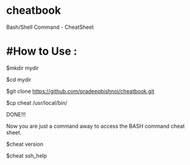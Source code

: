 cheatbook
=========

Bash/Shell Command - CheatSheet

#How to Use :
=============

$mkdir mydir

$cd mydir

$git clone https://github.com/pradeepbishnoi/cheatbook.git

$cp cheat /usr/local/bin/


DONE!!!

Now you are just a command away to access the BASH command cheat sheet.

$cheat version

$cheat ssh_help

